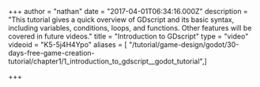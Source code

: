 +++
author = "nathan"
date = "2017-04-01T06:34:16.000Z"
description = "This tutorial gives a quick overview of GDscript and its basic syntax, including variables, conditions, loops, and functions. Other features will be covered in future videos."
title = "Introduction to GDscript"
type = "video"
videoid = "K5-5j4H4Ypo"
aliases = [ "/tutorial/game-design/godot/30-days-free-game-creation-tutorial/chapter1/1_introduction_to_gdscript__godot_tutorial",]

+++
